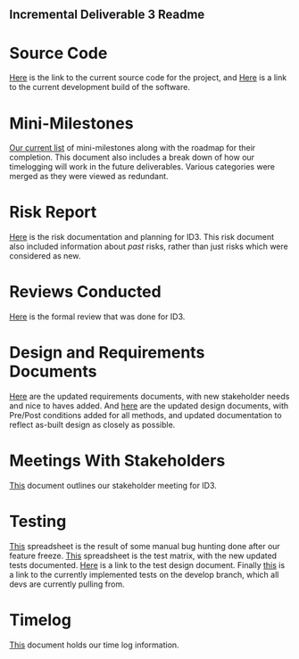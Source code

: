 ## Incremental Deliverable 3 Readme

# Source Code

[Here](https://github.com/UniversityOfSaskatchewanCMPT371/term-project-fall2019-team-2/tree/ID3/src) is the link to the current source code for the project, and [Here](https://dev.braunson.me/) is a link to the current development build of the software.

# Mini-Milestones

[Our current list](https://github.com/UniversityOfSaskatchewanCMPT371/term-project-fall2019-team-2/tree/ID3/documents/ID3/ID3%20Mini%20Milestones.pdf) of mini-milestones along with the roadmap for their completion.  This document also includes a break down of how our timelogging will work in the future deliverables.  Various categories were merged as they were viewed as redundant.

# Risk Report

[Here](https://github.com/UniversityOfSaskatchewanCMPT371/term-project-fall2019-team-2/tree/ID3/documents/ID3/Risk%20Analysis.pdf) is the risk documentation and planning for ID3. This risk document also included information about *past* risks, rather than just risks which were considered as new.

# Reviews Conducted

[Here](https://github.com/UniversityOfSaskatchewanCMPT371/term-project-fall2019-team-2/tree/ID3/documents/ID3/Code%20review.pdf) is the formal review that was done for ID3.  

# Design and Requirements Documents

[Here](https://github.com/UniversityOfSaskatchewanCMPT371/term-project-fall2019-team-2/tree/ID3/documents/ID3/ID3%20Requirements%20Revisions.pdf) are the updated requirements documents, with new stakeholder needs and nice to haves added.  And [here](https://github.com/UniversityOfSaskatchewanCMPT371/term-project-fall2019-team-2/tree/ID3/documents/ID3/ID3%20Design%20Revisions.pdf) are the updated design documents, with Pre/Post conditions added for all methods, and updated documentation to reflect as-built design as closely as possible.  

# Meetings With Stakeholders

[This](https://github.com/UniversityOfSaskatchewanCMPT371/term-project-fall2019-team-2/tree/ID3/documents/ID3/stakeholder11.2.md) document outlines our stakeholder meeting for ID3. 

# Testing

[This](https://docs.google.com/spreadsheets/d/12vy-1gQfcwR33prfGowxQvH6npkmUBBFCrHuZndAZkY/edit#gid=0) spreadsheet is the result of some manual bug hunting done after our feature freeze. [This](https://docs.google.com/spreadsheets/d/1ZnNRrXKV4FqdfMf8I6ga-5IDUYAZFbtIXiw5_pEGHTY/edit#gid=0) spreadsheet is the test matrix, with the new updated tests documented. [Here](https://docs.google.com/document/d/1YjQQGTEJ5isLvPcnyOce28Hsbc9B3ct_JlJeo1cQCH0/edit#heading=h.h3jbtsmzbcar) is a link to the test design document. Finally [this](https://github.com/UniversityOfSaskatchewanCMPT371/term-project-fall2019-team-2/tree/develop/src) is a link to the currently implemented tests on the develop branch, which all devs are currently pulling from.

# Timelog

[This](https://docs.google.com/spreadsheets/d/1NQE-0Cl15hqOMuEmQf0g8BnSgYWp-6AZVLhdm_tuwbE/edit#gid=688492208) document holds our time log information.

